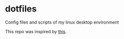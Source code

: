 # dotfiles

Config files and scripts of my linux desktop environment


This repo was inspired by [this](https://github.com/christitustech/debian-titus).
